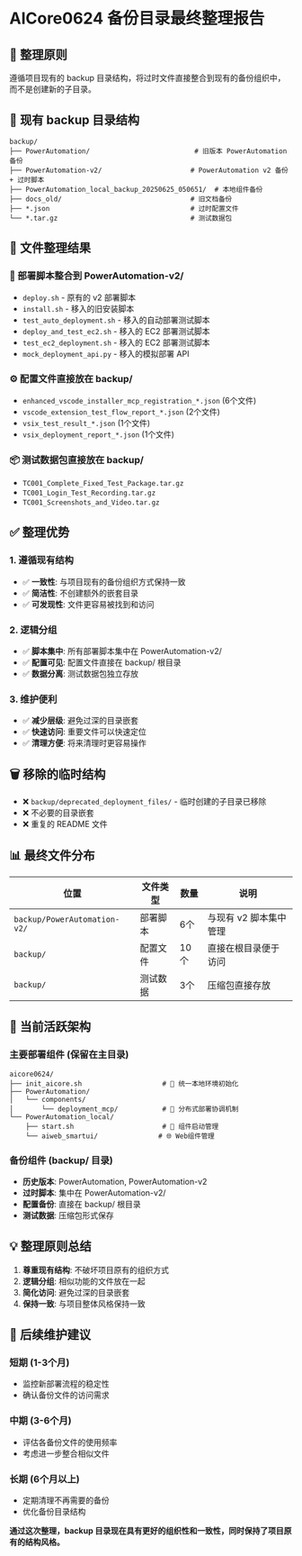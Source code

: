 # AICore0624 备份目录最终整理报告

## 🎯 整理原则

遵循项目现有的 backup 目录结构，将过时文件直接整合到现有的备份组织中，而不是创建新的子目录。

## 📁 现有 backup 目录结构

```
backup/
├── PowerAutomation/                          # 旧版本 PowerAutomation 备份
├── PowerAutomation-v2/                      # PowerAutomation v2 备份 + 过时脚本
├── PowerAutomation_local_backup_20250625_050651/  # 本地组件备份
├── docs_old/                                # 旧文档备份
├── *.json                                   # 过时配置文件
└── *.tar.gz                                 # 测试数据包
```

## 🔄 文件整理结果

### 📜 部署脚本整合到 PowerAutomation-v2/
- `deploy.sh` - 原有的 v2 部署脚本
- `install.sh` - 移入的旧安装脚本
- `test_auto_deployment.sh` - 移入的自动部署测试脚本
- `deploy_and_test_ec2.sh` - 移入的 EC2 部署测试脚本
- `test_ec2_deployment.sh` - 移入的 EC2 部署测试脚本
- `mock_deployment_api.py` - 移入的模拟部署 API

### ⚙️ 配置文件直接放在 backup/
- `enhanced_vscode_installer_mcp_registration_*.json` (6个文件)
- `vscode_extension_test_flow_report_*.json` (2个文件)
- `vsix_test_result_*.json` (1个文件)
- `vsix_deployment_report_*.json` (1个文件)

### 📦 测试数据包直接放在 backup/
- `TC001_Complete_Fixed_Test_Package.tar.gz`
- `TC001_Login_Test_Recording.tar.gz`
- `TC001_Screenshots_and_Video.tar.gz`

## ✅ 整理优势

### 1. 遵循现有结构
- ✅ **一致性**: 与项目现有的备份组织方式保持一致
- ✅ **简洁性**: 不创建额外的嵌套目录
- ✅ **可发现性**: 文件更容易被找到和访问

### 2. 逻辑分组
- ✅ **脚本集中**: 所有部署脚本集中在 PowerAutomation-v2/
- ✅ **配置可见**: 配置文件直接在 backup/ 根目录
- ✅ **数据分离**: 测试数据包独立存放

### 3. 维护便利
- ✅ **减少层级**: 避免过深的目录嵌套
- ✅ **快速访问**: 重要文件可以快速定位
- ✅ **清理方便**: 将来清理时更容易操作

## 🗑️ 移除的临时结构

- ❌ `backup/deprecated_deployment_files/` - 临时创建的子目录已移除
- ❌ 不必要的目录嵌套
- ❌ 重复的 README 文件

## 📊 最终文件分布

| 位置 | 文件类型 | 数量 | 说明 |
|------|----------|------|------|
| `backup/PowerAutomation-v2/` | 部署脚本 | 6个 | 与现有 v2 脚本集中管理 |
| `backup/` | 配置文件 | 10个 | 直接在根目录便于访问 |
| `backup/` | 测试数据 | 3个 | 压缩包直接存放 |

## 🎯 当前活跃架构

### 主要部署组件 (保留在主目录)
```
aicore0624/
├── init_aicore.sh                    # 🚀 统一本地环境初始化
├── PowerAutomation/
│   └── components/
│       └── deployment_mcp/           # 🔗 分布式部署协调机制
└── PowerAutomation_local/
    ├── start.sh                      # 🔧 组件启动管理
    └── aiweb_smartui/               # 🌐 Web组件管理
```

### 备份组件 (backup/ 目录)
- **历史版本**: PowerAutomation, PowerAutomation-v2
- **过时脚本**: 集中在 PowerAutomation-v2/
- **配置备份**: 直接在 backup/ 根目录
- **测试数据**: 压缩包形式保存

## 💡 整理原则总结

1. **尊重现有结构**: 不破坏项目原有的组织方式
2. **逻辑分组**: 相似功能的文件放在一起
3. **简化访问**: 避免过深的目录嵌套
4. **保持一致**: 与项目整体风格保持一致

## 🚀 后续维护建议

### 短期 (1-3个月)
- 监控新部署流程的稳定性
- 确认备份文件的访问需求

### 中期 (3-6个月)
- 评估各备份文件的使用频率
- 考虑进一步整合相似文件

### 长期 (6个月以上)
- 定期清理不再需要的备份
- 优化备份目录结构

**通过这次整理，backup 目录现在具有更好的组织性和一致性，同时保持了项目原有的结构风格。**

